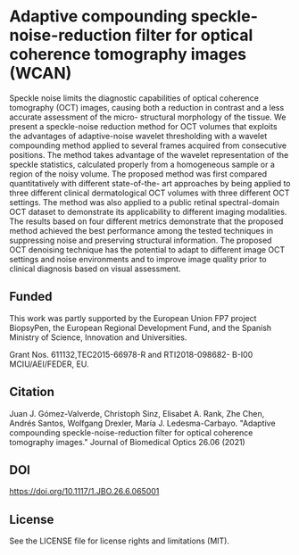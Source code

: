 # Adaptive compounding speckle-noise-reduction filter for optical coherence tomography images (WCAN)


Speckle noise limits the diagnostic capabilities of optical coherence tomography (OCT) images, causing both a reduction in contrast and a less accurate assessment of the micro- structural morphology of the tissue. We present a speckle-noise reduction method for OCT volumes that exploits the advantages of adaptive-noise wavelet thresholding with a wavelet compounding method applied to several frames acquired from consecutive positions. The method takes advantage of the wavelet representation of the speckle statistics, calculated properly from a homogeneous sample or a region of the noisy volume. The proposed method was first compared quantitatively with different state-of-the- art approaches by being applied to three different clinical dermatological OCT volumes with three different OCT settings. The method was also applied to a public retinal spectral-domain OCT dataset to demonstrate its applicability to different imaging modalities. The results based on four different metrics demonstrate that the proposed method achieved the best performance among the tested techniques in suppressing noise and preserving structural information. The proposed OCT denoising technique has the potential to adapt to different image OCT settings and noise environments and to improve image quality prior to clinical diagnosis based on visual assessment.

## Funded
This work was partly supported by the European Union FP7 project BiopsyPen, the European Regional Development Fund, and the Spanish Ministry of Science, Innovation and Universities. 

Grant Nos. 611132,TEC2015-66978-R and RTI2018-098682- B-I00 MCIU/AEI/FEDER, EU.

## Citation
Juan J. Gómez-Valverde, Christoph Sinz, Elisabet A. Rank, Zhe Chen, Andrés Santos, Wolfgang Drexler, María J. Ledesma-Carbayo. "Adaptive compounding speckle-noise-reduction filter for optical coherence tomography images." Journal of Biomedical Optics 26.06 (2021)

## DOI
https://doi.org/10.1117/1.JBO.26.6.065001

## License
See the LICENSE file for license rights and limitations (MIT).
